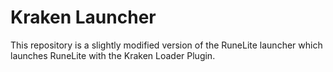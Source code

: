 
# Kraken Launcher

This repository is a slightly modified version of the RuneLite launcher which launches
RuneLite with the Kraken Loader Plugin. 

